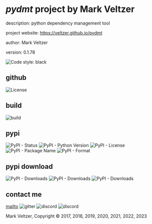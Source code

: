 # *pydmt* project by Mark Veltzer

description: python dependency management tool

project website: https://veltzer.github.io/pydmt

author: Mark Veltzer

version: 0.1.78

![Code style: black](https://img.shields.io/badge/code%20style-black-000000.svg)

## github

![License](https://img.shields.io/github/license/veltzer/pytconf)

## build

![build](https://github.com/veltzer/pydmt/workflows/build/badge.svg)

## pypi

![PyPI - Status](https://img.shields.io/pypi/status/pydmt)
![PyPI - Python Version](https://img.shields.io/pypi/pyversions/pydmt)
![PyPI - License](https://img.shields.io/pypi/l/pydmt)
![PyPI - Package Name](https://img.shields.io/pypi/v/pydmt)
![PyPI - Format](https://img.shields.io/pypi/format/pydmt)

## pypi download

![PyPI - Downloads](https://img.shields.io/pypi/dd/pydmt)
![PyPI - Downloads](https://img.shields.io/pypi/dw/pydmt)
![PyPI - Downloads](https://img.shields.io/pypi/dm/pydmt)



## contact me
[mailto](mailto:mark.veltzer@gmail.com)
![gitter](https://img.shields.io/gitter/room/veltzer/mark.veltzer)
![discord](https://img.shields.io/discord/719336281624281119)
![discord](https://img.shields.io/discord/719336282194444302)

Mark Veltzer, Copyright © 2017, 2018, 2019, 2020, 2021, 2022, 2023
